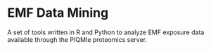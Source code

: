 # EMF Data Mining

A set of tools written in R and Python to analyze EMF exposure data available through the PIQMIe proteomics server.
